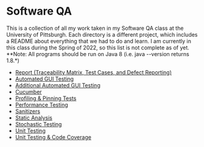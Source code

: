 # Software QA

This is a collection of all my work taken in my Software QA class at the University of Pittsburgh. Each directory is a different project, which includes a README about everything that we had to do and learn.  I am currently in this class during the Spring of 2022, so this list is not complete as of yet.
<br />
**Note: All programs should be run on Java 8 (i.e. java --version returns 1.8.*)

 - [Report (Traceability Matrix, Test Cases, and Defect Reporting)](Report.pdf)
 - [Automated GUI Testing](Selenium)
 - [Additional Automated GUI Testing](More_Selenium)
 - [Cucumber](Gherkin_Cucumber)
 - [Profiling & Pinning Tests](VisualVM)
 - [Performance Testing](Performance)
 - [Sanitizers](Sanitizers)
 - [Static Analysis](JavaPathfinder)
 - [Stochastic Testing](JUnit_Quickcheck)
 - [Unit Testing](Unit_Testing)
 - [Unit Testing & Code Coverage](JUnit_Coverage)
